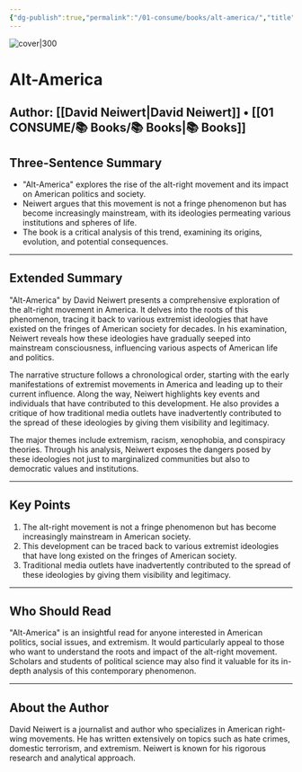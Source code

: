```yaml
---
{"dg-publish":true,"permalink":"/01-consume/books/alt-america/","title":"Alt-America","tags":["american-politics","extremism","alt-right","social-issues","political-science"]}
---
```



![cover|300](http://books.google.com/books/content?id=2VDKDQAAQBAJ&printsec=frontcover&img=1&zoom=1&source=gbs_api)
# Alt-America
**Author:** [[David Neiwert\|David Neiwert]] • [[01 CONSUME/📚 Books/📚 Books\|📚 Books]]
---

## Three-Sentence Summary
- "Alt-America" explores the rise of the alt-right movement and its impact on American politics and society. 
- Neiwert argues that this movement is not a fringe phenomenon but has become increasingly mainstream, with its ideologies permeating various institutions and spheres of life.
- The book is a critical analysis of this trend, examining its origins, evolution, and potential consequences.

---

## Extended Summary
"Alt-America" by David Neiwert presents a comprehensive exploration of the alt-right movement in America. It delves into the roots of this phenomenon, tracing it back to various extremist ideologies that have existed on the fringes of American society for decades. In his examination, Neiwert reveals how these ideologies have gradually seeped into mainstream consciousness, influencing various aspects of American life and politics.

The narrative structure follows a chronological order, starting with the early manifestations of extremist movements in America and leading up to their current influence. Along the way, Neiwert highlights key events and individuals that have contributed to this development. He also provides a critique of how traditional media outlets have inadvertently contributed to the spread of these ideologies by giving them visibility and legitimacy.

The major themes include extremism, racism, xenophobia, and conspiracy theories. Through his analysis, Neiwert exposes the dangers posed by these ideologies not just to marginalized communities but also to democratic values and institutions.

---

## Key Points
1. The alt-right movement is not a fringe phenomenon but has become increasingly mainstream in American society.
2. This development can be traced back to various extremist ideologies that have long existed on the fringes of American society.
3. Traditional media outlets have inadvertently contributed to the spread of these ideologies by giving them visibility and legitimacy.

---

## Who Should Read
"Alt-America" is an insightful read for anyone interested in American politics, social issues, and extremism. It would particularly appeal to those who want to understand the roots and impact of the alt-right movement. Scholars and students of political science may also find it valuable for its in-depth analysis of this contemporary phenomenon.

---

## About the Author
David Neiwert is a journalist and author who specializes in American right-wing movements. He has written extensively on topics such as hate crimes, domestic terrorism, and extremism. Neiwert is known for his rigorous research and analytical approach.


